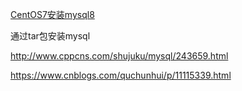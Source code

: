 [CentOS7安装mysql8](https://www.cnblogs.com/yaowen/p/9486138.html)

通过tar包安装mysql

http://www.cppcns.com/shujuku/mysql/243659.html

https://www.cnblogs.com/quchunhui/p/11115339.html



